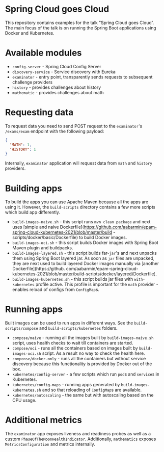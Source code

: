 Spring Cloud goes Cloud
=

This repository contains examples for the talk "Spring Cloud goes Cloud". The main focus
of the talk is on running the Spring Boot applications using Docker and Kubernetes. 

Available modules
==

* `config-server` - Spring Cloud Config Server
* `discovery-service` - Service discovery with Eureka
* `examinator` - entry point, transparently sends requests to subsequent challenge providers
* `history` - provides challenges about history
* `mathematic` - provides challenges about math

Requesting data
==

To request data you need to send POST request to the `examinator`'s `/exams/exam` endpoint
with the following payload: 

```json
{
  "MATH": 1,
  "HISTORY": 1
}
```

Internally, `examinator` application will request data from `math` and `history` providers. 

Building apps
==

To build the apps you can use Apache Maven because all the apps are using it. However, 
the `build-scripts` directory contains a few more scripts which build app differently.

* `build-images-naive.sh` - this script runs `mvn clean package` and next uses [simple and naive 
  Dockerfile](https://github.com/aabarmin/epam-spring-cloud-kubernetes-2021/blob/master/build
  -scripts/docker/basic/Dockerfile) to build Docker images. 
* `build-images-oci.sh` - this script builds Docker images with Spring Boot Maven plugin and 
  buildpacks. 
* `build-images-layered.sh` - this script builds far-`jar`'s and next unpacks them using Spring 
  Boot layered jar. As soon as `jar` files are unpacked, they are next used to build layered 
  Docker images manually via [another Dockerfile](https://github.
  com/aabarmin/epam-spring-cloud-kubernetes-2021/blob/master/build-scripts/docker/layered/Dockerfile).
* `build-images-kubernetes.sh` - this script builds jar files with `with-kubernetes` profile 
  active. This profile is important for the `math` provider - enables reload of configs from 
  `ConfigMap`s. 

Running apps
==

Built images can be used to run apps in different ways. See the `build-scripts/compose` and 
`build-scripts/kubernetes` folders. 

* `compose/naive` - running all the images built by `build-images-naive.sh` script, uses health 
  checks to wait till containers are started. 
* `compose/oci` - runs all the containers based on images built by `build-images-oci.sh` script. 
  As a result no way to check the health here. 
* `componse/docker-only` - runs all the containers but without service discovery because this 
  functionality is provided by Docker out of the box. 
* `kubernetes/config-server` - a few scripts which run `pod`s and `service`s in Kubernetes. 
* `kubernetes/config-maps` - running apps generated by `build-images-kubernetes.sh` and so that 
  reloading of `ConfigMap`s are available. 
* `kubernetes/autoscaling` - the same but with autoscaling based on the CPU usage. 

Additional metrics
==

The `examinator` app exposes liveness and readiness probes as well as a custom 
`PhaseOfTheMoonHealthIndicator`. Additionally, `mathematics` exposes `MetricsConfiguration` and 
metrics internally.  